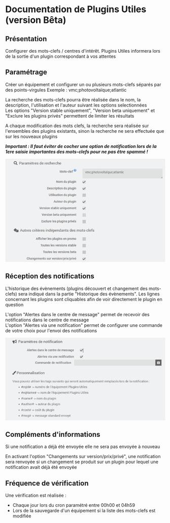 # Documentation de Plugins Utiles (version Bêta)

## Présentation

Configurer des mots-clefs / centres d'intérêt. Plugins Utiles informera lors de la sortie d'un plugin correspondant à vos attentes

## Paramétrage

Créer un équipement et configurer un ou plusieurs mots-clefs séparés par des points-virgules
Exemple : vmc;photovoltaïque;atlantic

La recherche des mots-clefs pourra être réalisée dans le nom, la description, l'utilisation et l'auteur suivant les options selectionnées  
Les options "Version stable uniquement", "Version beta uniquement" et "Exclure les plugins privés" permettent de limiter les résultats

A chaque modification des mots clefs, la recherche sera réalisée sur l'ensembles des plugins existants, sinon la recherche ne sera effectuée que sur les nouveaux plugins

***Important : Il faut éviter de cocher une option de notification lors de la 1ere saisie importantes des mots-clefs pour ne pas être spammé !***

![Paramètres de recherche](images/Parametres_de_recherche.png)

## Réception des notifications

L'historique des évènements (plugins découvert et changement des mots-clefs) sera indiqué dans la partie "Historique des évènements". Les lignes concernant les plugins sont cliquables afin de voir directement le plugin en question

L'option "Alertes dans le centre de message" permet de recevoir des notifications dans le centre de message  
L'option "Alertes via une notification" permet de configurer une commande de votre choix pour l'envoi des notifications

![Paramètres de recherche](images/Parametres_de_notification.png)

## Compléments d'informations

Si une notification a déjà été envoyée elle ne sera pas envoyée à nouveau

En activant l'option "Changements sur version/prix/privé", une notification sera renvoyée si un changement se produit sur un plugin pour lequel une notification avait déjà été envoyée

## Fréquence de vérification

Une vérification est réalisée :

- Chaque jour lors du cron paramétré entre 00h00 et 04h59
- Lors de la sauvegarde d'un équipement si la liste des mots-clefs est modifiée
